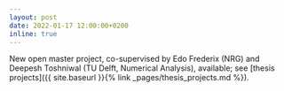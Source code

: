 ```yaml
---
layout: post
date: 2022-01-17 12:00:00+0200
inline: true
---
```


New open master project, co-supervised by Edo Frederix (NRG) and Deepesh Toshniwal (TU Delft, Numerical Analysis), available; see [thesis projects]({{ site.baseurl }}{% link _pages/thesis_projects.md %}).
